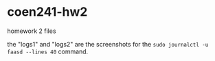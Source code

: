 # coen241-hw2
homework 2 files

the "logs1" and "logs2" are the screenshots for the `sudo journalctl -u faasd --lines 40` command.
